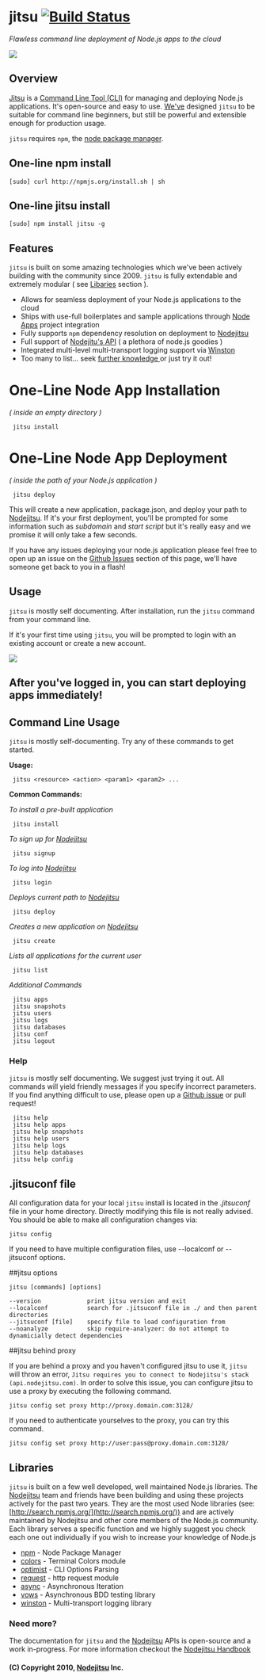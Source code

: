 # jitsu [![Build Status](https://secure.travis-ci.org/nodejitsu/jitsu.png)](http://travis-ci.org/nodejitsu/jitsu)
*Flawless command line deployment of Node.js apps to the cloud*

<img src="https://github.com/nodejitsu/jitsu/raw/master/assets/jitsu.png"/>

## Overview

[Jitsu](https://github.com/nodejitsu/jitsu) is a [Command Line Tool (CLI)](http://en.wikipedia.org/wiki/Command-line_interface) for managing and deploying Node.js applications. It's open-source and easy to use. [We've](https://github.com/nodejitsu) designed `jitsu` to be suitable for command line beginners, but still be powerful and extensible enough for production usage.

`jitsu` requires `npm`, the [node package manager](http://npmjs.org).

## One-line npm install

    [sudo] curl http://npmjs.org/install.sh | sh


## One-line jitsu install

    [sudo] npm install jitsu -g

## Features

`jitsu` is built on some amazing technologies which we've been actively building with the community since 2009. `jitsu` is fully extendable and extremely modular ( see [Libaries](#Libraries) section ).

 - Allows for seamless deployment of your Node.js applications to the cloud
 - Ships with use-full boilerplates and sample applications through [Node Apps](https://github.com/nodeapps) project integration
 - Fully supports `npm` dependency resolution on deployment to [Nodejitsu](http://nodejitsu.com)
 - Full support of [Nodejitu's API](https://github.com/nodejitsu/nodejitsu-api) ( a plethora of node.js goodies )
 - Integrated multi-level multi-transport logging support via [Winston](https://github.com/flatiron/winston)
 - Too many to list... seek [further knowledge ](https://github.com/nodejitsu/handbook) or just try it out!


# One-Line Node App Installation

*( inside an empty directory )*

     jitsu install


# One-Line Node App Deployment

*( inside the path of your Node.js application )*

     jitsu deploy


This will create a new application, package.json, and deploy your path to [Nodejitsu](http://nodejitsu.com). If it's your first deployment, you'll be prompted for some information such as *subdomain* and *start script* but it's really easy and we promise it will only take a few seconds.

If you have any issues deploying your node.js application please feel free to open up an issue on the [Github Issues](https://github.com/nodejitsu/jitsu/issues) section of this page, we'll have someone get back to you in a flash!

## Usage

`jitsu` is mostly self documenting. After installation, run the `jitsu` command from your command line.

If it's your first time using `jitsu`, you will be prompted to login with an existing account or create a new account.

<img src="https://github.com/nodejitsu/jitsu/raw/master/assets/login.png"/>

## After you've logged in, you can start deploying apps immediately!



## Command Line Usage

`jitsu` is mostly self-documenting. Try any of these commands to get started.


   **Usage:**
   
     jitsu <resource> <action> <param1> <param2> ...
   
   **Common Commands:**

   *To install a pre-built application*

     jitsu install

   *To sign up for [Nodejitsu](http://nodejitsu.com)*

     jitsu signup

   *To log into [Nodejitsu](http://nodejitsu.com)*

     jitsu login

   *Deploys current path to [Nodejitsu](http://nodejitsu.com)*
   
     jitsu deploy
   
   *Creates a new application on [Nodejitsu](http://nodejitsu.com)*
   
     jitsu create
   
   *Lists all applications for the current user*
   
     jitsu list
   
   *Additional Commands*
   
     jitsu apps
     jitsu snapshots
     jitsu users
     jitsu logs
     jitsu databases
     jitsu conf
     jitsu logout



### Help

`jitsu` is mostly self documenting. We suggest just trying it out. All commands will yield friendly messages if you specify incorrect parameters. If you find anything difficult to use, please open up a [Github issue](https://github.com/nodejitsu/jitsu/issues) or pull request! 

     jitsu help
     jitsu help apps
     jitsu help snapshots
     jitsu help users
     jitsu help logs
     jitsu help databases
     jitsu help config

## .jitsuconf file

All configuration data for your local `jitsu` install is located in the *.jitsuconf* file in your home directory. Directly modifying this file is not really advised. You should be able to make all configuration changes via:

    jitsu config

If you need to have multiple configuration files, use --localconf or --jitsuconf options.

##jitsu options

    jitsu [commands] [options]
 
    --version             print jitsu version and exit
    --localconf           search for .jitsuconf file in ./ and then parent directories
    --jitsuconf [file]    specify file to load configuration from
    --noanalyze           skip require-analyzer: do not attempt to dynamicially detect dependencies

##jitsu behind proxy

If you are behind a proxy and you haven't configured jitsu to use it, `jitsu` will throw an error, `Jitsu requires you to connect to Nodejitsu's stack (api.nodejitsu.com)`.
In order to solve this issue, you can configure jitsu to use a proxy by executing the following command.

    jitsu config set proxy http://proxy.domain.com:3128/

If you need to authenticate yourselves to the proxy, you can try this command.

    jitsu config set proxy http://user:pass@proxy.domain.com:3128/

<a name="Libraries"></a>
## Libraries
`jitsu` is built on a few well developed, well maintained Node.js libraries. The [Nodejitsu](http://nodejitsu.com) team and friends have been building and using these projects actively for the past two years. They are the most used Node libraries (see: [http://search.npmjs.org/](http://search.npmjs.org/)) and are actively maintained by Nodejitsu and other core members of the Node.js community. Each library serves a specific function and we highly suggest you check each one out individually if you wish to increase your knowledge of Node.js

- [npm](http://npmjs.org) - Node Package Manager
- [colors](https://github.com/marak/colors.js) - Terminal Colors module
- [optimist](https://github.com/substack/node-optimist) - CLI Options Parsing
- [request](https://github.com/mikeal/request) - http request module
- [async](https://github.com/caolan/async) - Asynchronous Iteration
- [vows](http://vowsjs.org) - Asynchronous BDD testing library
- [winston](https://github.com/flatiron/winston) - Multi-transport logging library

### Need more?
The documentation for `jitsu` and the [Nodejitsu](http://nodejitsu.com) APIs is open-source and a work in-progress. For more information checkout the [Nodejitsu Handbook](https://github.com/nodejitsu/handbook)

#### (C) Copyright 2010, [Nodejitsu](http://nodejitsu.com) Inc.
